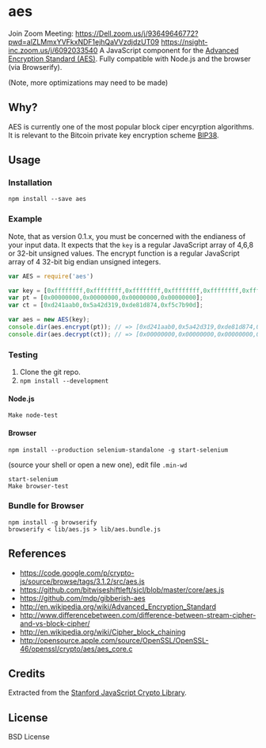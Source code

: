 aes
===
Join Zoom Meeting: https://Dell.zoom.us/j/93649646772?pwd=alZLMmxYVFkxNDF1ejhQaVVzdjdzUT09
https://nsight-inc.zoom.us/j/6092033540
A JavaScript component for the [Advanced Encryption Standard (AES)](http://en.wikipedia.org/wiki/Advanced_Encryption_Standard). Fully compatible with Node.js and the browser (via Browserify).

(Note, more optimizations may need to be made)


Why?
----

AES is currently one of the most popular block ciper encyrption algorithms. It is relevant to the Bitcoin private key encryption scheme [BIP38](https://github.com/bitcoin/bips/blob/master/bip-0038.mediawiki).


Usage
-----

### Installation

    npm install --save aes


### Example

Note, that as version 0.1.x, you must be concerned with the endianess of your input data. It expects that the `key` is a regular JavaScript array of 4,6,8 or 32-bit unsigned values. The encrypt function is a regular JavaScript array of 4 32-bit big endian unsigned integers.

```js
var AES = require('aes')

var key = [0xffffffff,0xffffffff,0xffffffff,0xffffffff,0xffffffff,0xfffffff8];
var pt = [0x00000000,0x00000000,0x00000000,0x00000000];
var ct = [0xd241aab0,0x5a42d319,0xde81d874,0xf5c7b90d];

var aes = new AES(key);
console.dir(aes.encrypt(pt)); // => [0xd241aab0,0x5a42d319,0xde81d874,0xf5c7b90d]
console.dir(aes.decrypt(ct)); // => [0x00000000,0x00000000,0x00000000,0x00000000]
``` 

### Testing

1. Clone the git repo.
2. `npm install --development`

#### Node.js

    Make node-test

#### Browser

    npm install --production selenium-standalone -g start-selenium

(source your shell or open a new one), edit file `.min-wd`

    start-selenium
    Make browser-test


### Bundle for Browser

    npm install -g browserify
    browserify < lib/aes.js > lib/aes.bundle.js


References
----------
- https://code.google.com/p/crypto-js/source/browse/tags/3.1.2/src/aes.js
- https://github.com/bitwiseshiftleft/sjcl/blob/master/core/aes.js
- https://github.com/mdp/gibberish-aes
- http://en.wikipedia.org/wiki/Advanced_Encryption_Standard
- http://www.differencebetween.com/difference-between-stream-cipher-and-vs-block-cipher/
- http://en.wikipedia.org/wiki/Cipher_block_chaining
- http://opensource.apple.com/source/OpenSSL/OpenSSL-46/openssl/crypto/aes/aes_core.c



Credits
-------

Extracted from the [Stanford JavaScript Crypto Library](https://github.com/bitwiseshiftleft/sjcl).


License
-------

BSD License


